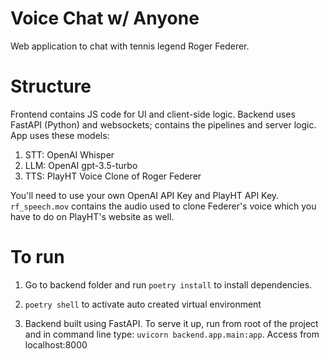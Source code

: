 # Voice Chat w/ Anyone

Web application to chat with tennis legend Roger Federer.

# Structure
Frontend contains JS code for UI and client-side logic. Backend uses FastAPI (Python) and websockets; contains the pipelines and server logic. App uses these models:
1. STT: OpenAI Whisper
2. LLM: OpenAI gpt-3.5-turbo
3. TTS: PlayHT Voice Clone of Roger Federer

You'll need to use your own OpenAI API Key and PlayHT API Key. `rf_speech.mov` contains the audio used to clone Federer's voice which you have to do on PlayHT's website as well.


# To run

1. Go to backend folder and run `poetry install` to install dependencies. 

2. `poetry shell` to activate auto created virtual environment

3. Backend built using FastAPI. To serve it up, run from root of the project and in command line type: `uvicorn backend.app.main:app`. Access from localhost:8000
